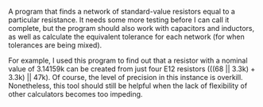 A program that finds a network of standard-value resistors equal to a particular resistance. It needs some more testing before I can call it complete, but the program should also work with capacitors and inductors, as well as calculate the equivalent tolerance for each network (for when tolerances are being mixed).

For example, I used this program to find out that a resistor with a nominal value of 3.14159k can be created from just four E12 resistors (((68 || 3.3k) + 3.3k) || 47k). Of course, the level of precision in this instance is overkill. Nonetheless, this tool should still be helpful when the lack of flexibility of other calculators becomes too impeding.
